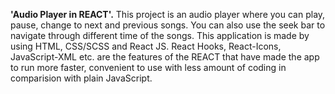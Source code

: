 **'Audio Player in REACT'.**
This project is an audio player where you can play, pause, change to next and previous songs. You can also use the seek bar to navigate through different time of the songs. 
This application is made by using HTML, CSS/SCSS and React JS. React Hooks, React-Icons, JavaScript-XML etc. are the features of the REACT that have made the app to run more faster, convenient to use with less amount of coding in comparision with plain JavaScript. 
